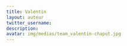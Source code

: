 ```yaml
---
title: Valentin
layout: auteur
twitter_username:
description:
avatar: img/medias/team_valentin-chaput.jpg
---
```


